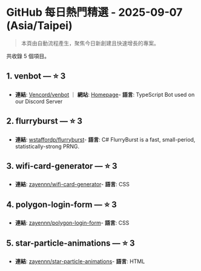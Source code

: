 # GitHub 每日熱門精選 - 2025-09-07 (Asia/Taipei)

> 本頁由自動流程產生，聚焦今日新創建且快速增長的專案。

共收錄 5 個項目。

## 1. venbot — ⭐ 3

- **連結**: [Vencord/venbot](https://github.com/Vencord/venbot) ｜ **網站**: [Homepage](https://venbot.vencord.dev)- **語言**: TypeScript
Bot used on our Discord Server

## 2. flurryburst — ⭐ 3

- **連結**: [wstaffordp/flurryburst](https://github.com/wstaffordp/flurryburst)- **語言**: C#
FlurryBurst is a fast, small-period, statistically-strong PRNG.

## 3. wifi-card-generator — ⭐ 3

- **連結**: [zayennn/wifi-card-generator](https://github.com/zayennn/wifi-card-generator)- **語言**: CSS


## 4. polygon-login-form — ⭐ 3

- **連結**: [zayennn/polygon-login-form](https://github.com/zayennn/polygon-login-form)- **語言**: CSS


## 5. star-particle-animations — ⭐ 3

- **連結**: [zayennn/star-particle-animations](https://github.com/zayennn/star-particle-animations)- **語言**: HTML



